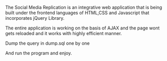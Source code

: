 The Social Media Replication is an integrative web application that is being built under the frontend languages of HTML,CSS and Javascript that incorporates jQuery Library.

The entire application is working on the basis of AJAX and the page wont gets reloaded and it works with highly efficient manner.

Dump the query in dump.sql one by one 

And run the program and enjoy.